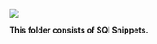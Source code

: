 ![](https://www.faceofit.com/wp-content/uploads/2016/04/logoAzureSql.png)

**This folder consists of SQl Snippets.**

